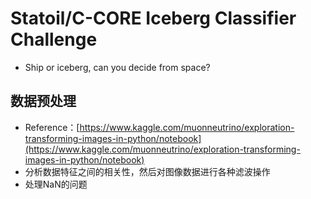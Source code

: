 # Statoil/C-CORE Iceberg Classifier Challenge

- Ship or iceberg, can you decide from space?

## 数据预处理

- Reference：[https://www.kaggle.com/muonneutrino/exploration-transforming-images-in-python/notebook](https://www.kaggle.com/muonneutrino/exploration-transforming-images-in-python/notebook)
- 分析数据特征之间的相关性，然后对图像数据进行各种滤波操作
- 处理NaN的问题